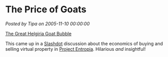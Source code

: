 # The Price of Goats

*Posted by Tipa on 2005-11-10 00:00:00*

[The Great Helgiria Goat Bubble](http://www.somalilandnet.com/somaliland_voice/articles/11592.shtml)

This came up in a [Slashdot](http://slashdot.org) discussion about the economics of buying and selling virtual property in [Project Entropia](http://www.project-entropia.com/). Hilarious *and* insightful!
